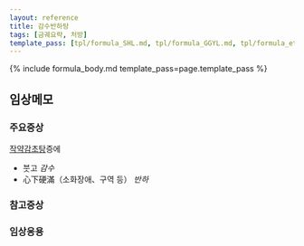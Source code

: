 ```yaml
---
layout: reference
title: 감수반하탕
tags: [금궤요략, 처방]
template_pass: [tpl/formula_SHL.md, tpl/formula_GGYL.md, tpl/formula_etc.md]
---
```


{% include formula_body.md template_pass=page.template_pass %}

## 임상메모

### 주요증상

[작약감초탕]({{site.formulaurl}}/작약감초탕)증에
* 붓고 _감수_
* 心下硬滿（소화장애、구역 등） _반하_


### 참고증상



### 임상응용
